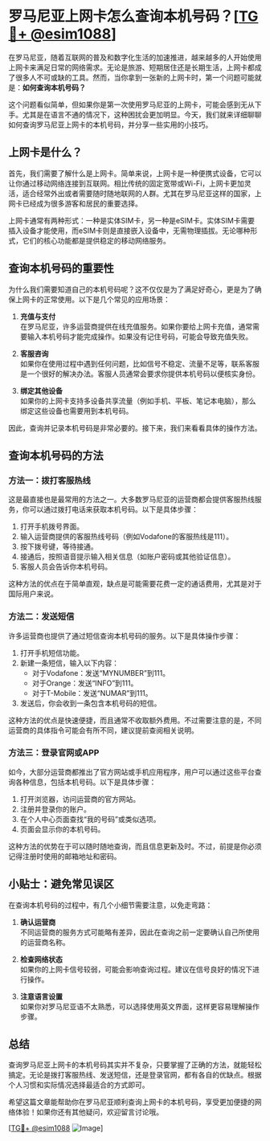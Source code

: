 # 罗马尼亚上网卡怎么查询本机号码？[[TG💪+ @esim1088](https://t.me/s/esim1088)]

在罗马尼亚，随着互联网的普及和数字化生活的加速推进，越来越多的人开始使用上网卡来满足日常的网络需求。无论是旅游、短期居住还是长期生活，上网卡都成了很多人不可或缺的工具。然而，当你拿到一张新的上网卡时，第一个问题可能就是：**如何查询本机号码？**

这个问题看似简单，但如果你是第一次使用罗马尼亚的上网卡，可能会感到无从下手。尤其是在语言不通的情况下，这种困扰会更加明显。今天，我们就来详细聊聊如何查询罗马尼亚上网卡的本机号码，并分享一些实用的小技巧。

## 上网卡是什么？

首先，我们需要了解什么是上网卡。简单来说，上网卡是一种便携式设备，它可以让你通过移动网络连接到互联网。相比传统的固定宽带或Wi-Fi，上网卡更加灵活，适合经常外出或者需要随时随地联网的人群。尤其在罗马尼亚这样的国家，上网卡已经成为很多游客和居民的重要选择。

上网卡通常有两种形式：一种是实体SIM卡，另一种是eSIM卡。实体SIM卡需要插入设备才能使用，而eSIM卡则是直接嵌入设备中，无需物理插拔。无论哪种形式，它们的核心功能都是提供稳定的移动网络服务。

## 查询本机号码的重要性

为什么我们需要知道自己的本机号码呢？这不仅仅是为了满足好奇心，更是为了确保上网卡的正常使用。以下是几个常见的应用场景：

1. **充值与支付**  
   在罗马尼亚，许多运营商提供在线充值服务。如果你要给上网卡充值，通常需要输入本机号码才能完成操作。如果没有记住号码，可能会导致充值失败。

2. **客服咨询**  
   如果你在使用过程中遇到任何问题，比如信号不稳定、流量不足等，联系客服是一个很好的解决办法。客服人员通常会要求你提供本机号码以便核实身份。

3. **绑定其他设备**  
   如果你的上网卡支持多设备共享流量（例如手机、平板、笔记本电脑），那么绑定这些设备也需要用到本机号码。

因此，查询并记录本机号码是非常必要的。接下来，我们来看看具体的操作方法。

## 查询本机号码的方法

### 方法一：拨打客服热线

这是最直接也是最常用的方法之一。大多数罗马尼亚的运营商都会提供客服热线服务，你可以通过拨打电话来获取本机号码。以下是具体步骤：

1. 打开手机拨号界面。
2. 输入运营商提供的客服热线号码（例如Vodafone的客服热线是111）。
3. 按下拨号键，等待接通。
4. 接通后，按照语音提示输入相关信息（如账户密码或其他验证信息）。
5. 客服人员会告诉你本机号码。

这种方法的优点在于简单直观，缺点是可能需要花费一定的通话费用，尤其是对于国际用户来说。

### 方法二：发送短信

许多运营商也提供了通过短信查询本机号码的服务。以下是具体操作步骤：

1. 打开手机短信功能。
2. 新建一条短信，输入以下内容：
   - 对于Vodafone：发送“MYNUMBER”到111。
   - 对于Orange：发送“INFO”到111。
   - 对于T-Mobile：发送“NUMAR”到111。
3. 发送后，你会收到一条包含本机号码的短信。

这种方法的优点是快速便捷，而且通常不收取额外费用。不过需要注意的是，不同运营商的具体指令可能会有所不同，建议提前查阅相关说明。

### 方法三：登录官网或APP

如今，大部分运营商都推出了官方网站或手机应用程序，用户可以通过这些平台查询各种信息，包括本机号码。以下是具体步骤：

1. 打开浏览器，访问运营商的官方网站。
2. 注册并登录你的账户。
3. 在个人中心页面查找“我的号码”或类似选项。
4. 页面会显示你的本机号码。

这种方法的优势在于可以随时随地查询，而且信息更新及时。不过，前提是你必须记得注册时使用的邮箱地址和密码。

## 小贴士：避免常见误区

在查询本机号码的过程中，有几个小细节需要注意，以免走弯路：

1. **确认运营商**  
   不同运营商的服务方式可能略有差异，因此在查询之前一定要确认自己所使用的运营商名称。

2. **检查网络状态**  
   如果你的上网卡信号较弱，可能会影响查询过程。建议在信号良好的情况下进行操作。

3. **注意语言设置**  
   如果你对罗马尼亚语不太熟悉，可以选择使用英文界面，这样更容易理解操作步骤。

## 总结

查询罗马尼亚上网卡的本机号码其实并不复杂，只要掌握了正确的方法，就能轻松搞定。无论是拨打客服热线、发送短信，还是登录官网，都有各自的优缺点。根据个人习惯和实际情况选择最适合的方式即可。

希望这篇文章能帮助你在罗马尼亚顺利查询上网卡的本机号码，享受更加便捷的网络体验！如果你还有其他疑问，欢迎留言讨论哦。

[[TG💪+ @esim1088](https://t.me/s/esim1088) ![Image](https://i.postimg.cc/4NQfJmqS/Snipaste-2025-05-13-00-14-12.png)]